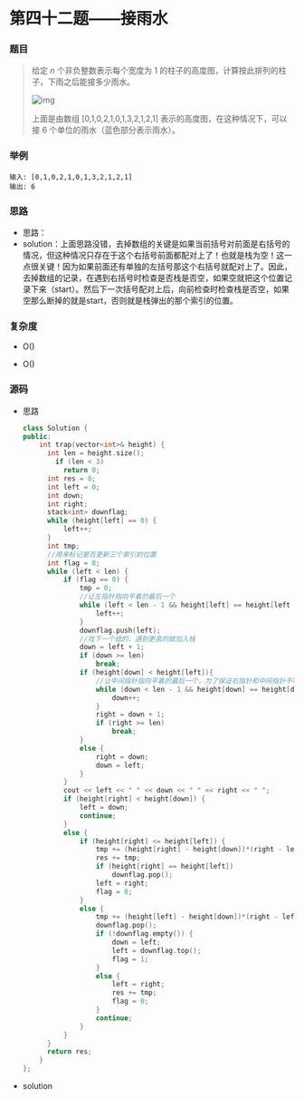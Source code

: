 # 第四十二题——接雨水

### 题目

> 给定 *n* 个非负整数表示每个宽度为 1 的柱子的高度图，计算按此排列的柱子，下雨之后能接多少雨水。
>
> ![img](https://assets.leetcode-cn.com/aliyun-lc-upload/uploads/2018/10/22/rainwatertrap.png)
>
> 上面是由数组 [0,1,0,2,1,0,1,3,2,1,2,1] 表示的高度图，在这种情况下，可以接 6 个单位的雨水（蓝色部分表示雨水）。

### 举例

```
输入: [0,1,0,2,1,0,1,3,2,1,2,1]
输出: 6
```

### 思路

* 思路：
* solution：上面思路没错，去掉数组的关键是如果当前括号对前面是右括号的情况，但这种情况只存在于这个右括号前面都配对上了！也就是栈为空！这一点很关键！因为如果前面还有单独的左括号那这个右括号就配对上了。因此，去掉数组的记录，在遇到右括号时检查是否栈是否空，如果空就把这个位置记录下来（start）。然后下一次括号配对上后，向前检查时检查栈是否空，如果空那么断掉的就是start，否则就是栈弹出的那个索引的位置。

### 复杂度

- O()

- O()

### 源码

* 思路

  ```c++
  class Solution {
  public:
      int trap(vector<int>& height) {
  		int len = height.size();
          if (len < 3)
  			return 0;
  		int res = 0;
  		int left = 0;
  		int down;
  		int right;
  		stack<int> downflag;
  		while (height[left] == 0) {
  			left++;
  		}
  		int tmp;
  		//用来标记是否更新三个索引的位置
  		int flag = 0;
  		while (left < len) {
  			if (flag == 0) {
  				tmp = 0;
  				//让左指针指向平着的最后一个
  				while (left < len - 1 && height[left] == height[left + 1]) {
  					left++;
  				}
  				downflag.push(left);
  				//找下一个低的，遇到更高的就加入栈
  				down = left + 1;
  				if (down >= len)
  					break;
  				if (height[down] < height[left]){
  					//让中间指针指向平着的最后一个，为了保证右指针和中间指针不等
  					while (down < len - 1 && height[down] == height[down + 1]) {
  						down++;
  					}
  					right = down + 1;
  					if (right >= len)
  						break;
  				}
  				else {
  					right = down;
  					down = left;
  				}
  			}
  			cout << left << " " << down << " " << right << " ";
  			if (height[right] < height[down]) {					
  				left = down;
  				continue;
  			}
  			else {
  				if (height[right] <= height[left]) {
  					tmp += (height[right] - height[down])*(right - left - 1);					
  					res += tmp;
  					if (height[right] == height[left])
  						downflag.pop();
  					left = right;
  					flag = 0;
  				}
  				else {
  					tmp += (height[left] - height[down])*(right - left - 1);
  					downflag.pop();
  					if (!downflag.empty()) {
  						down = left;
  						left = downflag.top();
  						flag = 1;
  					}
  					else {
  						left = right;
  						res += tmp;
  						flag = 0;
  					}					
  					continue;
  				}
  			}
  		}
  		return res;        
      }
  };
  ```

- solution

  ```c++
  
  ```

  

  
